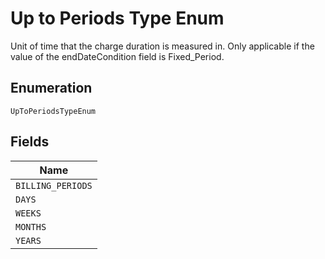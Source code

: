 
# Up to Periods Type Enum

Unit of time that the charge duration is measured in. Only applicable if the value of the endDateCondition field is Fixed_Period.

## Enumeration

`UpToPeriodsTypeEnum`

## Fields

| Name |
|  --- |
| `BILLING_PERIODS` |
| `DAYS` |
| `WEEKS` |
| `MONTHS` |
| `YEARS` |

